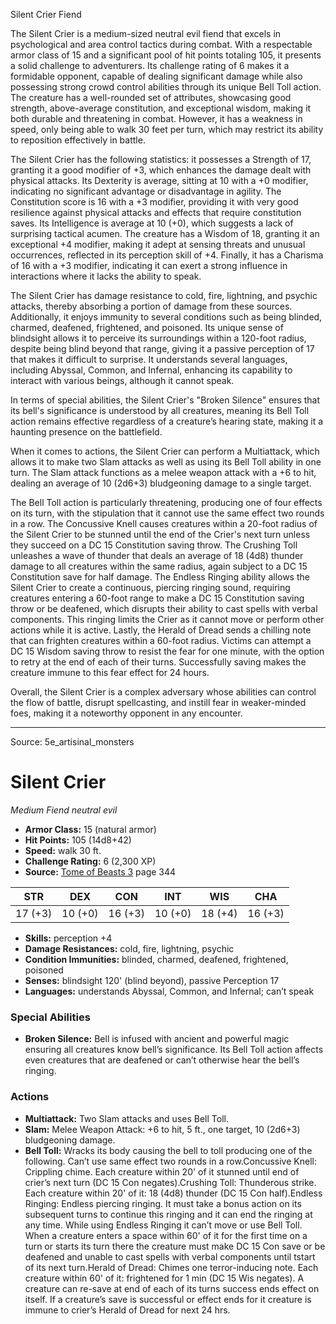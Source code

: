 <MonsterName/>Silent Crier</MonsterName>
<CreatureType/>Fiend</CreatureType>

<summary>The Silent Crier is a medium-sized neutral evil fiend that excels in psychological and area control tactics during combat. With a respectable armor class of 15 and a significant pool of hit points totaling 105, it presents a solid challenge to adventurers. Its challenge rating of 6 makes it a formidable opponent, capable of dealing significant damage while also possessing strong crowd control abilities through its unique Bell Toll action. The creature has a well-rounded set of attributes, showcasing good strength, above-average constitution, and exceptional wisdom, making it both durable and threatening in combat. However, it has a weakness in speed, only being able to walk 30 feet per turn, which may restrict its ability to reposition effectively in battle.</summary>

<detail>

The Silent Crier has the following statistics: it possesses a Strength of 17, granting it a good modifier of +3, which enhances the damage dealt with physical attacks. Its Dexterity is average, sitting at 10 with a +0 modifier, indicating no significant advantage or disadvantage in agility. The Constitution score is 16 with a +3 modifier, providing it with very good resilience against physical attacks and effects that require constitution saves. Its Intelligence is average at 10 (+0), which suggests a lack of surprising tactical acumen. The creature has a Wisdom of 18, granting it an exceptional +4 modifier, making it adept at sensing threats and unusual occurrences, reflected in its perception skill of +4. Finally, it has a Charisma of 16 with a +3 modifier, indicating it can exert a strong influence in interactions where it lacks the ability to speak.

The Silent Crier has damage resistance to cold, fire, lightning, and psychic attacks, thereby absorbing a portion of damage from these sources. Additionally, it enjoys immunity to several conditions such as being blinded, charmed, deafened, frightened, and poisoned. Its unique sense of blindsight allows it to perceive its surroundings within a 120-foot radius, despite being blind beyond that range, giving it a passive perception of 17 that makes it difficult to surprise. It understands several languages, including Abyssal, Common, and Infernal, enhancing its capability to interact with various beings, although it cannot speak.

In terms of special abilities, the Silent Crier's "Broken Silence" ensures that its bell's significance is understood by all creatures, meaning its Bell Toll action remains effective regardless of a creature’s hearing state, making it a haunting presence on the battlefield. 

When it comes to actions, the Silent Crier can perform a Multiattack, which allows it to make two Slam attacks as well as using its Bell Toll ability in one turn. The Slam attack functions as a melee weapon attack with a +6 to hit, dealing an average of 10 (2d6+3) bludgeoning damage to a single target.

The Bell Toll action is particularly threatening, producing one of four effects on its turn, with the stipulation that it cannot use the same effect two rounds in a row. The Concussive Knell causes creatures within a 20-foot radius of the Silent Crier to be stunned until the end of the Crier's next turn unless they succeed on a DC 15 Constitution saving throw. The Crushing Toll unleashes a wave of thunder that deals an average of 18 (4d8) thunder damage to all creatures within the same radius, again subject to a DC 15 Constitution save for half damage. The Endless Ringing ability allows the Silent Crier to create a continuous, piercing ringing sound, requiring creatures entering a 60-foot range to make a DC 15 Constitution saving throw or be deafened, which disrupts their ability to cast spells with verbal components. This ringing limits the Crier as it cannot move or perform other actions while it is active. Lastly, the Herald of Dread sends a chilling note that can frighten creatures within a 60-foot radius. Victims can attempt a DC 15 Wisdom saving throw to resist the fear for one minute, with the option to retry at the end of each of their turns. Successfully saving makes the creature immune to this fear effect for 24 hours.

Overall, the Silent Crier is a complex adversary whose abilities can control the flow of battle, disrupt spellcasting, and instill fear in weaker-minded foes, making it a noteworthy opponent in any encounter.</detail>



---

Source: 5e_artisinal_monsters

# Silent Crier

*Medium* *Fiend* *neutral evil*

- **Armor Class:** 15 (natural armor)
- **Hit Points:** 105 (14d8+42)
- **Speed:** walk 30 ft.
- **Challenge Rating:** 6 (2,300 XP)
- **Source:** [Tome of Beasts 3](https://koboldpress.com/kpstore/product/tome-of-beasts-3-for-5th-edition/) page 344

| STR | DEX | CON | INT | WIS | CHA |
| --- | --- | --- | --- | --- | --- |
| 17 (+3) | 10 (+0) | 16 (+3) | 10 (+0) | 18 (+4) | 16 (+3) |

- **Skills:** perception +4
- **Damage Resistances:** cold, fire, lightning, psychic
- **Condition Immunities:** blinded, charmed, deafened, frightened, poisoned
- **Senses:** blindsight 120' (blind beyond), passive Perception 17
- **Languages:** understands Abyssal, Common, and Infernal; can’t speak

### Special Abilities

- **Broken Silence:** Bell is infused with ancient and powerful magic ensuring all creatures know bell’s significance. Its Bell Toll action affects even creatures that are deafened or can’t otherwise hear the bell’s ringing.

### Actions

- **Multiattack:** Two Slam attacks and uses Bell Toll.
- **Slam:** Melee Weapon Attack: +6 to hit, 5 ft., one target, 10 (2d6+3) bludgeoning damage.
- **Bell Toll:** Wracks its body causing the bell to toll producing one of the following. Can’t use same effect two rounds in a row.Concussive Knell: Crippling chime. Each creature within 20' of it stunned until end of crier’s next turn (DC 15 Con negates).Crushing Toll: Thunderous strike. Each creature within 20' of it: 18 (4d8) thunder (DC 15 Con half).Endless Ringing: Endless piercing ringing. It must take a bonus action on its subsequent turns to continue this ringing and it can end the ringing at any time. While using Endless Ringing it can’t move or use Bell Toll. When a creature enters a space within 60' of it for the first time on a turn or starts its turn there the creature must make DC 15 Con save or be deafened and unable to cast spells with verbal components until tstart of its next turn.Herald of Dread: Chimes one terror-inducing note. Each creature within 60' of it: frightened for 1 min (DC 15 Wis negates). A creature can re-save at end of each of its turns success ends effect on itself. If a creature’s save is successful or effect ends for it creature is immune to crier’s Herald of Dread for next 24 hrs.




